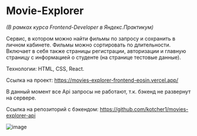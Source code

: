 # Movie-Explorer

*(В рамках курса Frontend-Developer в Яндекс.Практикум)*

Сервис, в котором можно найти фильмы по запросу и сохранить в личном кабинете. Фильмы можно сортировать по длительности. Включает в себя также страницы регистрации, авторизации и главную страницу с информацией о студенте (на странице тестовые данные).

Технологии: HTML, CSS, React.

Ссылка на проект: https://movies-explorer-frontend-eosin.vercel.app/

В данный момент все Api запросы не работают, т.к. бэкенд не развернут на сервере.

Ссылка на репозиторий с бэкендом: https://github.com/kotcher1/movies-explorer-api

![image](https://github.com/kotcher1/movies-explorer-frontend/assets/43149448/e9233657-d6f5-4dcd-b393-e86a670025f7)

